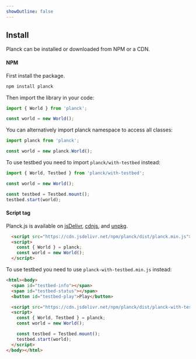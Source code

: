 ```yaml
---
showOutline: false
---
```


## Install

Planck can be installed or downloaded from NPM or a CDN.

#### NPM

First install the package.
```sh
npm install planck
```

Then import the library in your code:

```js
import { World } from 'planck';

const world = new World();
```

You can alternatively import planck namespace to access all classes:

```js
import planck from 'planck';

const world = new planck.World();
```

To use testbed you need to import `planck/with-testbed` instead:

```js
import { World, Testbed } from 'planck/with-testbed';

const world = new World();

const testbed = Testbed.mount();
testbed.start(world);
```


#### Script tag

Planck.js is available on [jsDelivr](https://www.jsdelivr.com/package/npm/planck), [cdnjs](https://cdnjs.com/libraries/planck), and [unpkg](https://unpkg.com/planck/).

```html
  <script src="https://cdn.jsdelivr.net/npm/planck/dist/planck.min.js"></script>
  <script>
    const { World } = planck;
    const world = new World();
  </script>
```

To use testbed you need to use `planck-with-testbed.min.js` instead:

```html
<html><body>
  <span id="testbed-info"></span>
  <span id="testbed-status"></span>
  <button id="testbed-play">Play</button>

  <script src="https://cdn.jsdelivr.net/npm/planck/dist/planck-with-testbed.min.js"></script>
  <script>
    const { World, Testbed } = planck;
    const world = new World();

    const testbed = Testbed.mount();
    testbed.start(world);
  </script>
</body></html>
```

